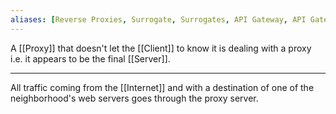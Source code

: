 ```yaml
---
aliases: [Reverse Proxies, Surrogate, Surrogates, API Gateway, API Gateways, Gateway, Gateways]
---
```


A [[Proxy]] that doesn't let the [[Client]] to know it is dealing with a proxy i.e. it appears to be the final [[Server]].

---

All traffic coming from the [[Internet]] and with a destination of one of the neighborhood's web servers goes through the proxy server.
